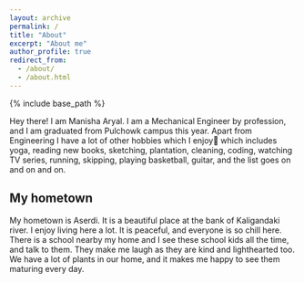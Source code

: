 ```yaml
---
layout: archive
permalink: /
title: "About"
excerpt: "About me"
author_profile: true
redirect_from: 
  - /about/
  - /about.html
---
```


{% include base_path %}

Hey there! I am Manisha Aryal. I am a Mechanical Engineer by profession, and I am graduated from Pulchowk campus this year. Apart from Engineering I have a lot of other hobbies which I enjoy🐰 which includes yoga, reading new books, sketching, plantation, cleaning, coding, watching TV series, running, skipping, playing basketball, guitar, and the list goes on and on and on.

## My hometown
My hometown is Aserdi. It is a beautiful place at the bank of Kaligandaki river. I enjoy living here a lot. It is peaceful, and everyone is so chill here. There is a school nearby my home and I see these school kids all the time, and talk to them. They make me laugh as they are kind and lighthearted too. We have a lot of plants in our home, and it makes me happy to see them maturing every day. 



